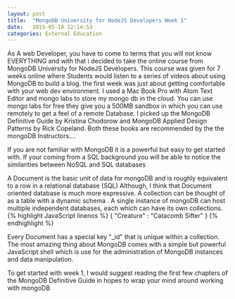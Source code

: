 ```yaml
---
layout: post
title:  "MongoDB University for NodeJS Developers Week 1"
date:   2015-05-18 12:14:53
categories: External Education
---
```



As A web Developer, you have to come to terms that you will not know EVERYTHING and with that i decided to take the
online course from MongoDB University for NodeJS Developers. This course was given for 7 weeks online where Students would listen to a series of videos about using MongoDB to build a blog. the first week was just about getting comfortable with your web dev environment. I used a Mac Book Pro with Atom Text Editor and mongo labs to store my mongo db in the cloud. You can use mongo labs for free they give you a 500MB sandbox in which you can use remotely to get a feel of a remote Database. I picked up the MongoDB Definitive Guide by Kristina Chodorow and MongoDB  Applied Design Patterns by Rick Copeland. Both these books are recommended by the the mongoDB Instructors....


If you are not familiar with MongoDB it is a powerful but easy to get started with. If your coming from a SQL background you will be able to notice the similarities between NoSQL and SQL databases

A Document is the basic unit of data for mongoDB and is roughly equivalent to a row in a relational database (SQL)
Although, I think that Document oriented database is much more expressive. A collection can be thought of as a table with a dynamic schema . A single instance of mongoDB can host multiple independent databases, each which can have its own collections.
                          {% highlight JavaScript  linenos %}    { "Creature" : "Catacomb Sifter" }  {% endhighlight  %}

Every Document has a special key "_id" that is unique within a collection. The most amazing thing about MongoDB comes with a simple but powerful JavaScript shell which is use for the administration of MongoDB instances and data manipulation.

To get started with week 1, I would suggest reading the first few chapters of the MongoDB Definitive Guide in hopes to
wrap your mind around working with mongoDB
